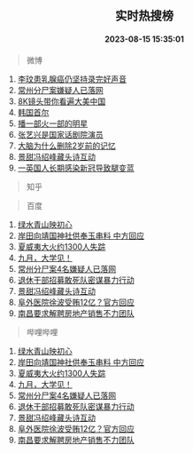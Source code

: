 <div align="center"><h2>实时热搜榜</h2><h4>2023-08-15 15:35:01</h4></div>

> 微博  

1. [李玟患乳腺癌仍坚持录完好声音](https://s.weibo.com/weibo?q=%23%E6%9D%8E%E7%8E%9F%E6%82%A3%E4%B9%B3%E8%85%BA%E7%99%8C%E4%BB%8D%E5%9D%9A%E6%8C%81%E5%BD%95%E5%AE%8C%E5%A5%BD%E5%A3%B0%E9%9F%B3%23&t=31&band_rank=1&Refer=top)<br />
2. [常州分尸案嫌疑人已落网](https://s.weibo.com/weibo?q=%23%E5%B8%B8%E5%B7%9E%E5%88%86%E5%B0%B8%E6%A1%88%E5%AB%8C%E7%96%91%E4%BA%BA%E5%B7%B2%E8%90%BD%E7%BD%91%23&t=31&band_rank=2&Refer=top)<br />
3. [8K镜头带你看遍大美中国](https://s.weibo.com/weibo?q=%238K%E9%95%9C%E5%A4%B4%E5%B8%A6%E4%BD%A0%E7%9C%8B%E9%81%8D%E5%A4%A7%E7%BE%8E%E4%B8%AD%E5%9B%BD%23&t=31&band_rank=3&Refer=top)<br />
4. [韩国首尔](https://s.weibo.com/weibo?q=%E9%9F%A9%E5%9B%BD%E9%A6%96%E5%B0%94&t=31&band_rank=4&Refer=top)<br />
5. [播一部火一部的明星](https://s.weibo.com/weibo?q=%23%E6%92%AD%E4%B8%80%E9%83%A8%E7%81%AB%E4%B8%80%E9%83%A8%E7%9A%84%E6%98%8E%E6%98%9F%23&t=31&band_rank=5&Refer=top)<br />
6. [张艺兴是国家话剧院演员](https://s.weibo.com/weibo?q=%23%E5%BC%A0%E8%89%BA%E5%85%B4%E6%98%AF%E5%9B%BD%E5%AE%B6%E8%AF%9D%E5%89%A7%E9%99%A2%E6%BC%94%E5%91%98%23&t=31&band_rank=6&Refer=top)<br />
7. [大脑为什么删除2岁前的记忆](https://s.weibo.com/weibo?q=%23%E5%A4%A7%E8%84%91%E4%B8%BA%E4%BB%80%E4%B9%88%E5%88%A0%E9%99%A42%E5%B2%81%E5%89%8D%E7%9A%84%E8%AE%B0%E5%BF%86%23&t=31&band_rank=7&Refer=top)<br />
8. [景甜冯绍峰藏头诗互动](https://s.weibo.com/weibo?q=%23%E6%99%AF%E7%94%9C%E5%86%AF%E7%BB%8D%E5%B3%B0%E8%97%8F%E5%A4%B4%E8%AF%97%E4%BA%92%E5%8A%A8%23&t=31&band_rank=8&Refer=top)<br />
9. [一英国人长期感染新冠导致腿变蓝](https://s.weibo.com/weibo?q=%23%E4%B8%80%E8%8B%B1%E5%9B%BD%E4%BA%BA%E9%95%BF%E6%9C%9F%E6%84%9F%E6%9F%93%E6%96%B0%E5%86%A0%E5%AF%BC%E8%87%B4%E8%85%BF%E5%8F%98%E8%93%9D%23&t=31&band_rank=9&Refer=top)<br />

> 知乎  


> 百度  

1. [绿水青山映初心](https://www.baidu.com/s?wd=%E7%BB%BF%E6%B0%B4%E9%9D%92%E5%B1%B1%E6%98%A0%E5%88%9D%E5%BF%83&sa=fyb_news&rsv_dl=fyb_news)<br />
2. [岸田向靖国神社供奉玉串料 中方回应](https://www.baidu.com/s?wd=%E5%B2%B8%E7%94%B0%E5%90%91%E9%9D%96%E5%9B%BD%E7%A5%9E%E7%A4%BE%E4%BE%9B%E5%A5%89%E7%8E%89%E4%B8%B2%E6%96%99+%E4%B8%AD%E6%96%B9%E5%9B%9E%E5%BA%94&sa=fyb_news&rsv_dl=fyb_news)<br />
3. [夏威夷大火约1300人失踪](https://www.baidu.com/s?wd=%E5%A4%8F%E5%A8%81%E5%A4%B7%E5%A4%A7%E7%81%AB%E7%BA%A61300%E4%BA%BA%E5%A4%B1%E8%B8%AA&sa=fyb_news&rsv_dl=fyb_news)<br />
4. [九月，大学见！](https://www.baidu.com/s?wd=%E4%B9%9D%E6%9C%88%EF%BC%8C%E5%A4%A7%E5%AD%A6%E8%A7%81%EF%BC%81&sa=fyb_news&rsv_dl=fyb_news)<br />
5. [常州分尸案4名嫌疑人已落网](https://www.baidu.com/s?wd=%E5%B8%B8%E5%B7%9E%E5%88%86%E5%B0%B8%E6%A1%884%E5%90%8D%E5%AB%8C%E7%96%91%E4%BA%BA%E5%B7%B2%E8%90%BD%E7%BD%91&sa=fyb_news&rsv_dl=fyb_news)<br />
6. [退休干部招募敢死队密谋暴力行动](https://www.baidu.com/s?wd=%E9%80%80%E4%BC%91%E5%B9%B2%E9%83%A8%E6%8B%9B%E5%8B%9F%E6%95%A2%E6%AD%BB%E9%98%9F%E5%AF%86%E8%B0%8B%E6%9A%B4%E5%8A%9B%E8%A1%8C%E5%8A%A8&sa=fyb_news&rsv_dl=fyb_news)<br />
7. [景甜冯绍峰藏头诗互动](https://www.baidu.com/s?wd=%E6%99%AF%E7%94%9C%E5%86%AF%E7%BB%8D%E5%B3%B0%E8%97%8F%E5%A4%B4%E8%AF%97%E4%BA%92%E5%8A%A8&sa=fyb_news&rsv_dl=fyb_news)<br />
8. [阜外医院徐波受贿12亿？官方回应](https://www.baidu.com/s?wd=%E9%98%9C%E5%A4%96%E5%8C%BB%E9%99%A2%E5%BE%90%E6%B3%A2%E5%8F%97%E8%B4%BF12%E4%BA%BF%EF%BC%9F%E5%AE%98%E6%96%B9%E5%9B%9E%E5%BA%94&sa=fyb_news&rsv_dl=fyb_news)<br />
9. [南昌要求解聘房地产销售不力团队](https://www.baidu.com/s?wd=%E5%8D%97%E6%98%8C%E8%A6%81%E6%B1%82%E8%A7%A3%E8%81%98%E6%88%BF%E5%9C%B0%E4%BA%A7%E9%94%80%E5%94%AE%E4%B8%8D%E5%8A%9B%E5%9B%A2%E9%98%9F&sa=fyb_news&rsv_dl=fyb_news)<br />

> 哔哩哔哩  

1. [绿水青山映初心](https://www.baidu.com/s?wd=%E7%BB%BF%E6%B0%B4%E9%9D%92%E5%B1%B1%E6%98%A0%E5%88%9D%E5%BF%83&sa=fyb_news&rsv_dl=fyb_news)<br />
2. [岸田向靖国神社供奉玉串料 中方回应](https://www.baidu.com/s?wd=%E5%B2%B8%E7%94%B0%E5%90%91%E9%9D%96%E5%9B%BD%E7%A5%9E%E7%A4%BE%E4%BE%9B%E5%A5%89%E7%8E%89%E4%B8%B2%E6%96%99+%E4%B8%AD%E6%96%B9%E5%9B%9E%E5%BA%94&sa=fyb_news&rsv_dl=fyb_news)<br />
3. [夏威夷大火约1300人失踪](https://www.baidu.com/s?wd=%E5%A4%8F%E5%A8%81%E5%A4%B7%E5%A4%A7%E7%81%AB%E7%BA%A61300%E4%BA%BA%E5%A4%B1%E8%B8%AA&sa=fyb_news&rsv_dl=fyb_news)<br />
4. [九月，大学见！](https://www.baidu.com/s?wd=%E4%B9%9D%E6%9C%88%EF%BC%8C%E5%A4%A7%E5%AD%A6%E8%A7%81%EF%BC%81&sa=fyb_news&rsv_dl=fyb_news)<br />
5. [常州分尸案4名嫌疑人已落网](https://www.baidu.com/s?wd=%E5%B8%B8%E5%B7%9E%E5%88%86%E5%B0%B8%E6%A1%884%E5%90%8D%E5%AB%8C%E7%96%91%E4%BA%BA%E5%B7%B2%E8%90%BD%E7%BD%91&sa=fyb_news&rsv_dl=fyb_news)<br />
6. [退休干部招募敢死队密谋暴力行动](https://www.baidu.com/s?wd=%E9%80%80%E4%BC%91%E5%B9%B2%E9%83%A8%E6%8B%9B%E5%8B%9F%E6%95%A2%E6%AD%BB%E9%98%9F%E5%AF%86%E8%B0%8B%E6%9A%B4%E5%8A%9B%E8%A1%8C%E5%8A%A8&sa=fyb_news&rsv_dl=fyb_news)<br />
7. [景甜冯绍峰藏头诗互动](https://www.baidu.com/s?wd=%E6%99%AF%E7%94%9C%E5%86%AF%E7%BB%8D%E5%B3%B0%E8%97%8F%E5%A4%B4%E8%AF%97%E4%BA%92%E5%8A%A8&sa=fyb_news&rsv_dl=fyb_news)<br />
8. [阜外医院徐波受贿12亿？官方回应](https://www.baidu.com/s?wd=%E9%98%9C%E5%A4%96%E5%8C%BB%E9%99%A2%E5%BE%90%E6%B3%A2%E5%8F%97%E8%B4%BF12%E4%BA%BF%EF%BC%9F%E5%AE%98%E6%96%B9%E5%9B%9E%E5%BA%94&sa=fyb_news&rsv_dl=fyb_news)<br />
9. [南昌要求解聘房地产销售不力团队](https://www.baidu.com/s?wd=%E5%8D%97%E6%98%8C%E8%A6%81%E6%B1%82%E8%A7%A3%E8%81%98%E6%88%BF%E5%9C%B0%E4%BA%A7%E9%94%80%E5%94%AE%E4%B8%8D%E5%8A%9B%E5%9B%A2%E9%98%9F&sa=fyb_news&rsv_dl=fyb_news)<br />
